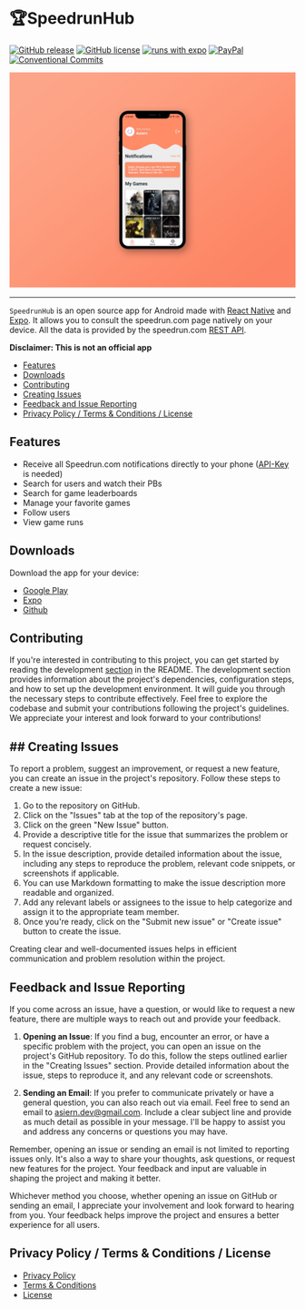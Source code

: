 # :trophy:SpeedrunHub

[![GitHub release](https://img.shields.io/badge/Latest-1.1.1-blue?style=flat-square)](https://github.com/Asiern/SpeedrunHub/releases/latest)
[![GitHub license](https://img.shields.io/badge/License-GPL--3.0-red?style=flat-square)](https://raw.githubusercontent.com/Asiern/SpeedrunHub/master/LICENSE)
[![runs with expo](https://img.shields.io/badge/Runs%20with%20Expo-000.svg?style=flat-square&logo=EXPO&labelColor=f3f3f3&logoColor=000)](https://expo.io/)
[![PayPal](https://img.shields.io/badge/Support-000.svg?style=flat-square&logo=PayPal&labelColor=f3f3f3&logoColor=000)](https://www.paypal.me/asiernl)
[![Conventional Commits](https://img.shields.io/badge/Conventional%20Commits-1.0.0-%23FE5196?logo=conventionalcommits&logoColor=white)](https://conventionalcommits.org)

![](./docs/assets/Home.jpg)

---

`SpeedrunHub` is an open source app for Android made with [React Native](https://reactnative.dev/) and [Expo](https://expo.io/).
It allows you to consult the speedrun.com page natively on your device. All the data is provided by the speedrun.com [REST API](https://github.com/speedruncomorg/api).

**Disclaimer: This is not an official app**

- [Features](#features)
- [Downloads](#Downloads)
- [Contributing](#Contributing)
- [Creating Issues](#creating-issues)
- [Feedback and Issue Reporting](#feedback-and-issue-reporting)
- [Privacy Policy / Terms & Conditions / License](#privacy-policy--terms--conditions--license)

## Features

- Receive all Speedrun.com notifications directly to your phone ([API-Key](https://github.com/speedruncomorg/api/blob/master/authentication.md#aquiring-a-users-api-key) is needed)
- Search for users and watch their PBs
- Search for game leaderboards
- Manage your favorite games
- Follow users
- View game runs

## Downloads

Download the app for your device:
- [Google Play](https://play.google.com/store/apps/details?id=com.asiern.speedrun2)
- [Expo](https://expo.dev/accounts/asiern/projects/speedruncomapp/builds)
- [Github](https://github.com/Asiern/SpeedrunHub/releases/)

## Contributing

If you're interested in contributing to this project, you can get started by reading the development [section](CONTRIBUTING.md) in the README. The development section provides information about the project's dependencies, configuration steps, and how to set up the development environment. It will guide you through the necessary steps to contribute effectively. Feel free to explore the codebase and submit your contributions following the project's guidelines. We appreciate your interest and look forward to your contributions!

## ## Creating Issues

To report a problem, suggest an improvement, or request a new feature, you can create an issue in the project's repository. Follow these steps to create a new issue:

1. Go to the repository on GitHub.
2. Click on the "Issues" tab at the top of the repository's page.
3. Click on the green "New Issue" button.
4. Provide a descriptive title for the issue that summarizes the problem or request concisely.
5. In the issue description, provide detailed information about the issue, including any steps to reproduce the problem, relevant code snippets, or screenshots if applicable.
6. You can use Markdown formatting to make the issue description more readable and organized.
7. Add any relevant labels or assignees to the issue to help categorize and assign it to the appropriate team member.
8. Once you're ready, click on the "Submit new issue" or "Create issue" button to create the issue.

Creating clear and well-documented issues helps in efficient communication and problem resolution within the project.

## Feedback and Issue Reporting

If you come across an issue, have a question, or would like to request a new feature, there are multiple ways to reach out and provide your feedback.

1. **Opening an Issue**: If you find a bug, encounter an error, or have a specific problem with the project, you can open an issue on the project's GitHub repository. To do this, follow the steps outlined earlier in the "Creating Issues" section. Provide detailed information about the issue, steps to reproduce it, and any relevant code or screenshots.
    
2. **Sending an Email**: If you prefer to communicate privately or have a general question, you can also reach out via email. Feel free to send an email to [asiern.dev@gmail.com](mailto:asiern.dev@gmail.com). Include a clear subject line and provide as much detail as possible in your message. I'll be happy to assist you and address any concerns or questions you may have.
    

Remember, opening an issue or sending an email is not limited to reporting issues only. It's also a way to share your thoughts, ask questions, or request new features for the project. Your feedback and input are valuable in shaping the project and making it better.

Whichever method you choose, whether opening an issue on GitHub or sending an email, I appreciate your involvement and look forward to hearing from you. Your feedback helps improve the project and ensures a better experience for all users.

## Privacy Policy / Terms & Conditions / License

- [Privacy Policy](./docs/Privacy%20Policy.md)
- [Terms & Conditions](./docs/Terms%20%26%20Conditions.md)
- [License](LICENSE)
